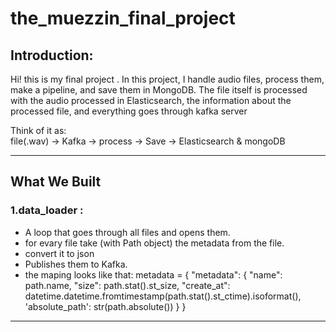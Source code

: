 # the_muezzin_final_project

## Introduction:
Hi! this is my final project . In this project, I handle audio files, process them, make a pipeline, and save them in MongoDB. The file itself is processed with the audio processed in Elasticsearch, the information about the processed file, and everything goes through kafka server 

Think of it as:  
file(.wav) → Kafka → process → Save → Elasticsearch & mongoDB

---

## What We Built

### 1.data_loader :
- A loop that goes through all files and opens them.
- for evary file take (with Path object) the metadata from the file.
- convert it to json
- Publishes them to Kafka.
- the maping looks like that:
   metadata = {
            "metadata": {
                "name": path.name,
                "size": path.stat().st_size,
                "create_at": datetime.datetime.fromtimestamp(path.stat().st_ctime).isoformat(),
                'absolute_path': str(path.absolute())
            }
        }

---



